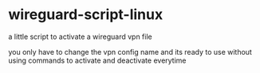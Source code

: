 # wireguard-script-linux
a little script to activate a wireguard vpn file

you only have to change the vpn config name and its ready to use without using commands to activate and deactivate everytime
